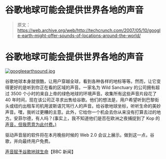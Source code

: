 # 谷歌地球可能会提供世界各地的声音

> 原文：<https://web.archive.org/web/http://techcrunch.com/2007/05/10/google-earth-might-offer-sounds-of-locations-around-the-world/>

# 谷歌地球可能会提供世界各地的声音

[![googleearthsound.jpg](img/d7b3109db9582f1cec8b526759102015.png)](https://web.archive.org/web/20210414171000/https://beta.techcrunch.com/wp-content/uploads/2007/05/googleearthsound.jpg "googleearthsound.jpg")

谷歌地球本身就很酷，让用户穿越全球，看到各种各样的地标等等。然而，让它变得更好的是听到你正在看的区域的声音。一家名为 Wild Sanctuary 的公司拥有超过 3500 个小时的来自上帝的绿色地球的环境声音。收集所有这些声音片段花了 40 年时间，现在该公司正寻求出售给谷歌。他们的想法是，用户希望听到巴黎街头或纽约出租车司机用波斯语咒骂行人的声音。给谷歌地球坐标，听听生命的美妙声音。嘿，我听过更糟的主意。此外，它给你一个机会去你从来没有打算去过的地方。安菲尔德，有人吗？(事实上，我不知道他们是否在欧洲之夜捕捉到了 Kop 的[声音，但我愿意为此付费。)](https://web.archive.org/web/20210414171000/http://youtube.com/watch?v=VyKNTP1QbX4)

驱动声音层的软件将在本月晚些时候的 Web 2.0 会议上展示。做到这一点，谷歌，并向最终用户免费。

[声音赋予谷歌地球生命](https://web.archive.org/web/20210414171000/http://news.bbc.co.uk/2/hi/technology/6639977.stm)【BBC 新闻】